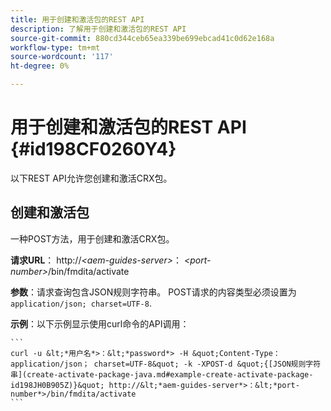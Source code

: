 ```yaml
---
title: 用于创建和激活包的REST API
description: 了解用于创建和激活包的REST API
source-git-commit: 880cd344ceb65ea339be699ebcad41c0d62e168a
workflow-type: tm+mt
source-wordcount: '117'
ht-degree: 0%

---
```


# 用于创建和激活包的REST API {#id198CF0260Y4}

以下REST API允许您创建和激活CRX包。

## 创建和激活包

一种POST方法，用于创建和激活CRX包。

**请求URL**： http://*&lt;aem-guides-server>*： *&lt;port-number>*/bin/fmdita/activate

**参数**：请求查询包含JSON规则字符串。 POST请求的内容类型必须设置为 `application/json; charset=UTF-8`.

**示例**：以下示例显示使用curl命令的API调用：

    ```
    curl -u &lt;*用户名*>：&lt;*password*> -H &quot;Content-Type： application/json； charset=UTF-8&quot; -k -XPOST-d &quot;{[JSON规则字符串](create-activate-package-java.md#example-create-activate-package-id198JH0B905Z)}&quot; http://&lt;*aem-guides-server*>：&lt;*port-number*>/bin/fmdita/activate
    ```
